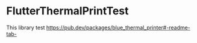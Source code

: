 # FlutterThermalPrintTest
This library test https://pub.dev/packages/blue_thermal_printer#-readme-tab-
